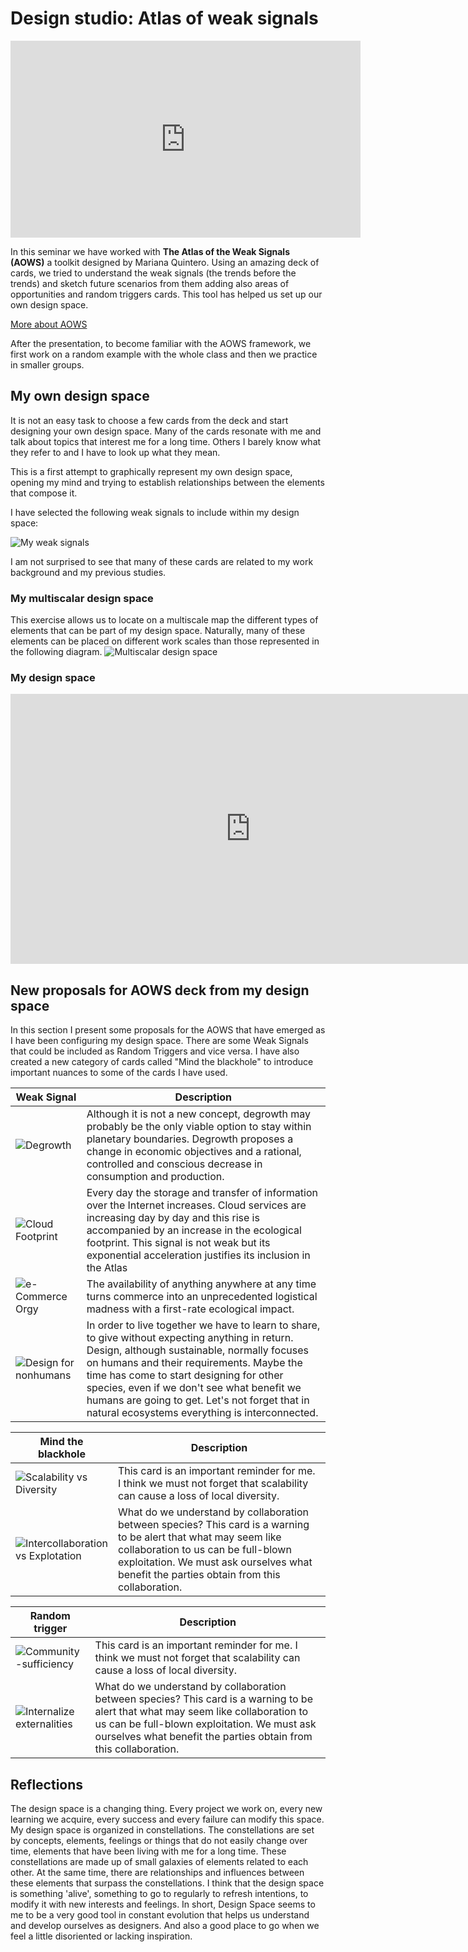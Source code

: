 # Design studio: **Atlas of weak signals**

<iframe width="560" height="315" src="https://www.youtube.com/embed/L7yyGwTrT5g?si=bVhKHpXVT36ScYgI" title="YouTube video player" frameborder="0" allow="accelerometer; autoplay; clipboard-write; encrypted-media; gyroscope; picture-in-picture; web-share" allowfullscreen></iframe>


In this seminar we have worked with **The Atlas of the Weak Signals (AOWS)** a toolkit designed by Mariana Quintero. Using an amazing deck of cards, we tried to understand the weak signals (the trends before the trends) and sketch future scenarios from them adding also areas of opportunities and random triggers cards. This tool has helped us set up our own design space.

[More about AOWS](https://fablabbcn.org/blog/emergent-ideas/atlas-of-weak-signals#:~:text=The%20Atlas%20of%20the%20Weak,trends%20in%20our%20current%20world.)

After the presentation, to become familiar with the AOWS framework, we first work on a random example with the whole class and then we practice in smaller groups.


## My own design space

It is not an easy task to choose a few cards from the deck and start designing your own design space. Many of the cards resonate with me and talk about topics that interest me for a long time. Others I barely know what they refer to and I have to look up what they mean.

This is a first attempt to graphically represent my own design space, opening my mind and trying to establish relationships between the elements that compose it.

I have selected the following weak signals to include within my design space:

![My weak signals](../../images/MyAOWS.PNG)

I am not surprised to see that many of these cards are related to my work background and my previous studies.

### My multiscalar design space
This exercise allows us to locate on a multiscale map the different types of elements that can be part of my design space. Naturally, many of these elements can be placed on different work scales than those represented in the following diagram.
![Multiscalar design space](../../images/MultiscalarWS.png)

### My design space

<iframe width="768" height="432" src="https://miro.com/app/live-embed/uXjVNbrp8MI=/?moveToViewport=2855,-1801,7910,6731&embedId=396872365003" frameborder="0" scrolling="no" allow="fullscreen; clipboard-read; clipboard-write" allowfullscreen></iframe>


## New proposals for AOWS deck from my design space

In this section I present some proposals for the AOWS that have emerged as I have been configuring my design space. There are some Weak Signals that could be included as Random Triggers and vice versa. I have also created a new category of cards called "Mind the blackhole" to introduce important nuances to some of the cards I have used.

| Weak Signal  | Description                          |
| ----------- | ------------------------------------ |
|![Degrowth](../../images/WS_Degrowth.PNG) | Although it is not a new concept, degrowth may probably be the only viable option to stay within planetary boundaries. Degrowth proposes a change in economic objectives and a rational, controlled and conscious decrease in consumption and production. |
| ![Cloud Footprint](../../images/WS_CloudFootprint.PNG) | Every day the storage and transfer of information over the Internet increases. Cloud services are increasing day by day and this rise is accompanied by an increase in the ecological footprint. This signal is not weak but its exponential acceleration justifies its inclusion in the Atlas |
| ![e-Commerce Orgy](../../images/WS_eCommerceOrgy.PNG)  | The availability of anything anywhere at any time turns commerce into an unprecedented logistical madness with a first-rate ecological impact. |
| ![Design for nonhumans](../../images/WS_DesignForNoHumans.PNG)  | In order to live together we have to learn to share, to give without expecting anything in return. Design, although sustainable, normally focuses on humans and their requirements. Maybe the time has come to start designing for other species, even if we don't see what benefit we humans are going to get. Let's not forget that in natural ecosystems everything is interconnected. |

| Mind the blackhole | Description                          |
| ----------- | ------------------------------------ |
|![Scalability vs Diversity](../../images/MdG_ScalabilityDiversity.PNG) | This card is an important reminder for me. I think we must not forget that scalability can cause a loss of local diversity. |
| ![Intercollaboration vs Explotation](../../images/MdG_IntercollaborationExplotation.PNG) | What do we understand by collaboration between species? This card is a warning to be alert that what may seem like collaboration to us can be full-blown exploitation. We must ask ourselves what benefit the parties obtain from this collaboration. |

| Random trigger | Description                          |
| ----------- | ------------------------------------ |
|![Community-sufficiency](../../images/RT_Community-sufficiency.PNG) | This card is an important reminder for me. I think we must not forget that scalability can cause a loss of local diversity. |
|![Internalize externalities](../../images/RT_InternalizeExternalities.png) | What do we understand by collaboration between species? This card is a warning to be alert that what may seem like collaboration to us can be full-blown exploitation. We must ask ourselves what benefit the parties obtain from this collaboration. |


## Reflections
 
The design space is a changing thing. Every project we work on, every new learning we acquire, every success and every failure can modify this space. My design space is organized in constellations. The constellations are set by concepts, elements, feelings or things that do not easily change over time, elements that have been living with me for a long time. These constellations are made up of small galaxies of elements related to each other. At the same time, there are relationships and influences between these elements that surpass the constellations. I think that the design space is something 'alive', something to go to regularly to refresh intentions, to modify it with new interests and feelings. In short, Design Space seems to me to be a very good tool in constant evolution that helps us understand and develop ourselves as designers. And also a good place to go when we feel a little disoriented or lacking inspiration.

